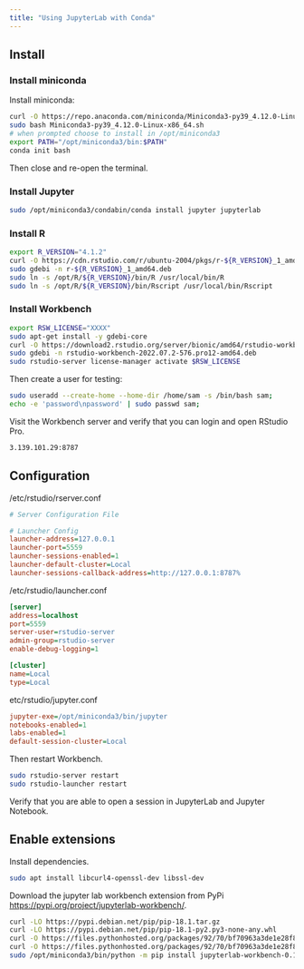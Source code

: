 ```yaml
---
title: "Using JupyterLab with Conda"
---
```


## Install

### Install miniconda

Install miniconda:

```bash
curl -O https://repo.anaconda.com/miniconda/Miniconda3-py39_4.12.0-Linux-x86_64.sh
sudo bash Miniconda3-py39_4.12.0-Linux-x86_64.sh
# when prompted choose to install in /opt/miniconda3
export PATH="/opt/miniconda3/bin:$PATH"
conda init bash
```

Then close and re-open the terminal.

### Install Jupyter

```bash
sudo /opt/miniconda3/condabin/conda install jupyter jupyterlab 
```

### Install R

```bash
export R_VERSION="4.1.2"
curl -O https://cdn.rstudio.com/r/ubuntu-2004/pkgs/r-${R_VERSION}_1_amd64.deb
sudo gdebi -n r-${R_VERSION}_1_amd64.deb
sudo ln -s /opt/R/${R_VERSION}/bin/R /usr/local/bin/R
sudo ln -s /opt/R/${R_VERSION}/bin/Rscript /usr/local/bin/Rscript
```

### Install Workbench

```bash
export RSW_LICENSE="XXXX"
sudo apt-get install -y gdebi-core
curl -O https://download2.rstudio.org/server/bionic/amd64/rstudio-workbench-2022.07.2-576.pro12-amd64.deb
sudo gdebi -n rstudio-workbench-2022.07.2-576.pro12-amd64.deb
sudo rstudio-server license-manager activate $RSW_LICENSE
```

Then create a user for testing:

```bash
sudo useradd --create-home --home-dir /home/sam -s /bin/bash sam;
echo -e 'password\npassword' | sudo passwd sam;
```

Visit the Workbench server and verify that you can login and open RStudio Pro.

```bash
3.139.101.29:8787
```

## Configuration

/etc/rstudio/rserver.conf

```{.ini filename="/etc/rstudio/rserver.conf"}
# Server Configuration File

# Launcher Config
launcher-address=127.0.0.1
launcher-port=5559
launcher-sessions-enabled=1
launcher-default-cluster=Local
launcher-sessions-callback-address=http://127.0.0.1:8787%
```

/etc/rstudio/launcher.conf

```{.ini filename="/etc/rstudio/launcher.conf"}
[server]
address=localhost
port=5559
server-user=rstudio-server
admin-group=rstudio-server
enable-debug-logging=1

[cluster]
name=Local
type=Local
```

etc/rstudio/jupyter.conf

```{.ini filename="/etc/rstudio/jupyter.conf"}
jupyter-exe=/opt/miniconda3/bin/jupyter
notebooks-enabled=1
labs-enabled=1
default-session-cluster=Local
```

Then restart Workbench.

```bash
sudo rstudio-server restart
sudo rstudio-launcher restart
```

Verify that you are able to open a session in JupyterLab and Jupyter Notebook.

## Enable extensions

Install dependencies.

```bash
sudo apt install libcurl4-openssl-dev libssl-dev
```

Download the jupyter lab workbench extension from PyPi <https://pypi.org/project/jupyterlab-workbench/>.

```bash
curl -LO https://pypi.debian.net/pip/pip-18.1.tar.gz
curl -LO https://pypi.debian.net/pip/pip-18.1-py2.py3-none-any.whl
curl -O https://files.pythonhosted.org/packages/92/70/bf70963a3de1e28f82b3c0ee0455a3b54fdab8ba177f183c831c07f039a1/jupyterlab-workbench-0.1.3.tar.gz
curl -O https://files.pythonhosted.org/packages/92/70/bf70963a3de1e28f82b3c0ee0455a3b54fdab8ba177f183c831c07f039a1/jupyterlab-workbench-0.1.3-py2.py3-none-any.whl
sudo /opt/miniconda3/bin/python -m pip install jupyterlab-workbench-0.1.3.tar.gz
```
